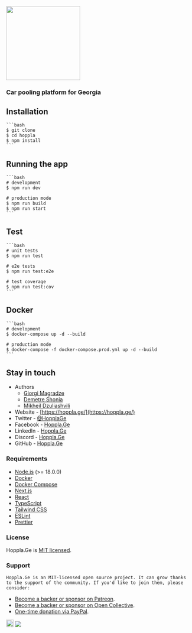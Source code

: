 ## [<img width="200" src="https://hoppla.netlify.app/_next/image?url=%2F_next%2Fstatic%2Fmedia%2Flogo.24489d28.png&w=256&q=75">](https://hoppla.ge/)

### Car pooling platform for Georgia

## Installation

    ```bash
    $ git clone
    $ cd hoppla
    $ npm install
    ```

## Running the app

    ```bash
    # development
    $ npm run dev

    # production mode
    $ npm run build
    $ npm run start
    ```

## Test

    ```bash
    # unit tests
    $ npm run test

    # e2e tests
    $ npm run test:e2e

    # test coverage
    $ npm run test:cov
    ```

## Docker

    ```bash
    # development
    $ docker-compose up -d --build

    # production mode
    $ docker-compose -f docker-compose.prod.yml up -d --build
    ```

## Stay in touch

- Authors
    - [Giorgi Magradze](https://magradze.dev/)
    - [Demetre Shonia](https://hoppla.ge/)
    - [Mikheil Dzuliashvili](http://mishodzuliashvili.me/)
- Website - [https://hoppla.ge/](https://hoppla.ge/)
- Twitter - [@HopplaGe](https://twitter.com/HopplaGe)
- Facebook - [Hoppla.Ge](https://www.facebook.com/HopplaGe)
- LinkedIn - [Hoppla.Ge](https://www.linkedin.com/company/hoppla-ge)
- Discord - [Hoppla.Ge](https://discord.gg/3q3QYJ9)
- GitHub - [Hoppla.Ge](https://github.com/HopplaGe/Hoppla)

### Requirements

- [Node.js](https://nodejs.org/en/) (>= 18.0.0)
- [Docker](https://www.docker.com/)
- [Docker Compose](https://docs.docker.com/compose/)
- [Next.js](https://nextjs.org/)
- [React](https://reactjs.org/)
- [TypeScript](https://www.typescriptlang.org/)
- [Tailwind CSS](https://tailwindcss.com/)
- [ESLint](https://eslint.org/)
- [Prettier](https://prettier.io/)

### License

Hoppla.Ge is [MIT licensed]().

### Support

    Hoppla.Ge is an MIT-licensed open source project. It can grow thanks to the support of the community. If you'd like to join them, please consider:

- [Become a backer or sponsor on Patreon](https://www.patreon.com/hopplage).
- [Become a backer or sponsor on Open Collective](https://opencollective.com/hopplage).
- [One-time donation via PayPal](https://www.paypal.me/hopplage).

<a href="https://www.patreon.com/hopplage"><img width="20" src="https://upload.wikimedia.org/wikipedia/commons/9/94/Patreon_logo.svg?avatarHeight=36&width=60"></a>
<a href="https://www.paypal.me/hopplage"><img src="https://img.shields.io/badge/Donate-PayPal-blue.svg"></a>
